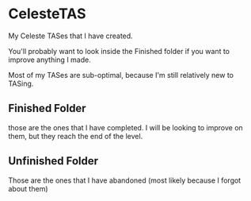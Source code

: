 # CelesteTAS
My Celeste TASes that I have created.

You'll probably want to look inside the Finished folder if you want to improve anything I made.

Most of my TASes are sub-optimal, because I'm still relatively new to TASing.
## Finished Folder
those are the ones that I have completed. I will be looking to improve on them, but they reach the end of the level.

## Unfinished Folder
Those are the ones that I have abandoned (most likely because I forgot about them)
